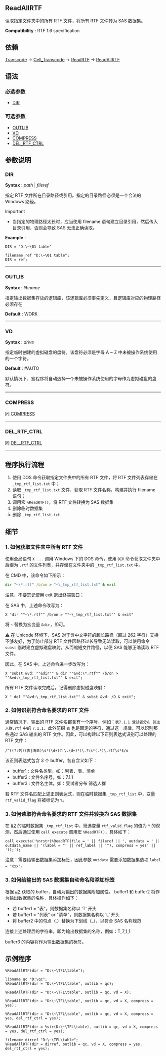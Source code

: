 ## ReadAllRTF

读取指定文件夹中的所有 RTF 文件，将所有 RTF 文件转为 SAS 数据集。

**Compatibility** : RTF 1.6 specification

## 依赖

[Transcode](../docs/Transcode.md#transcode) -> [Cell_Transcode](../docs/Transcode.md#cell_transcode) -> [ReadRTF](./ReadRTF.md) -> [ReadAllRTF](./ReadAllRTF.md)

## 语法

### 必选参数

- [DIR](#dir)

### 可选参数

- [OUTLIB](#outlib)
- [VD](#vd)
- [COMPRESS](#compress)
- [DEL_RTF_CTRL](#del_rtf_ctrl)

## 参数说明

### DIR

**Syntax** : _path_ | _fileref_

指定 RTF 文件所在目录路径或引用。指定的目录路径必须是一个合法的 Windows 路径。

> [!IMPORTANT]
>
> - 当指定的物理路径太长时，应当使用 filename 语句建立目录引用，然后传入目录引用，否则会导致 SAS 无法正确读取。

**Example** :

```
DIR = "D:\~\01 table"
```

```
filename ref "D:\~\01 table";
DIR = ref;
```

---

### OUTLIB

**Syntax** : _libname_

指定输出数据集存放的逻辑库，该逻辑库必须事先定义，且逻辑库对应的物理路径必须存在

**Default** : WORK

---

### VD

**Syntax** : _drive_

指定临时创建的虚拟磁盘的盘符，该盘符必须是字母 A ~ Z 中未被操作系统使用的一个字符。

**Default** : #AUTO

默认情况下，宏程序将自动选择一个未被操作系统使用的字母作为虚拟磁盘的盘符。

---

### COMPRESS

同 [COMPRESS](./ReadRTF.md#compress)

---

### DEL_RTF_CTRL

同 [DEL_RTF_CTRL](./ReadRTF.md#del_rtf_ctrl)

---

## 程序执行流程

1. 使用 DOS 命令获取指定文件夹中的所有 RTF 文件，将 RTF 文件列表存储在 `_tmp_rtf_list.txt` 中；
2. 读取 `_tmp_rtf_list.txt` 文件，获取 RTF 文件名称，构建并执行 filename 语句；
3. 调用宏 `%ReadRTF()`，将 RTF 文件转换为 SAS 数据集
4. 删除临时数据集
5. 删除 `_tmp_rtf_list.txt`

## 细节

### 1. 如何获取文件夹中所有 RTF 文件

使用全局语句 `X ...` 调用 Windows 下的 DOS 命令，使用 `DIR` 命令获取文件夹中后缀为 `.rtf` 的文件列表，并存储在文件夹中的 `_tmp_rtf_list.txt` 中。

在 CMD 中，该命令如下所示：

```cmd
dir "~\*.rtf" /b/on > "~\_tmp_rtf_list.txt" & exit
```

注意，不要忘记使用 exit 退出终端窗口；

在 SAS 中，上述命令改写为：

```sas
X "dir ""~\*.rtf"" /b/on > ""~\_tmp_rtf_list.txt"" & exit"
```

将 `~` 替换为宏变量 `&dir`，即可。

⚠ 在 Unicode 环境下，SAS 对于含中文字符的超长路径（超过 262 字符）支持不够友好，为了防止部分 RTF 文件因路径过长导致无法读取，可以使用命令 `subst` 临时建立虚拟磁盘映射，从而缩短文件路径，以便 SAS 能够正确读取 RTF 文件。

因此，在 SAS 中，上述命令进一步改写为：

```sas
X "subst &vd: ""&dir"" & dir ""&vd:\*.rtf"" /b/on > ""&vd:\_tmp_rtf_list.txt"" & exit";
```

所有 RTF 文件读取完成后，记得删除虚拟磁盘映射：

```sas
X " del ""&vd:\_tmp_rtf_list.txt"" & subst &vd: /D & exit";
```

### 2. 如何识别符合命名要求的 RTF 文件

通常情况下，输出的 RTF 文件名都含有一个序号，例如：`表7.1.1 受试者分布 筛选人群.rtf` 中的 `7.1.1`，此外前缀 `表` 也是固定的字符，通过这一规律，可以识别那些通过 SAS 输出的 RTF 文件。因此，可以构建以下正则表达式识别可以处理的 RTF 文件：

```
/^((?:列)?表|清单)\s*(\d+(?:\.\d+)*)\.?\s*(.*)\.rtf\s*$/o
```

该正则表达式包含 3 个 buffer，各自含义如下：

- buffer1 : 文件名类型，如：列表、表、清单
- buffer2 : 文件名序号，如：7.1.1
- buffer3 : 文件名主体，如：受试者分布 筛选人群

若 RTF 文件名匹配上述正则表达式，则在临时数据集 `_tmp_rtf_list` 中，变量 `rtf_valid_flag` 将被标记为 `Y`。

### 3. 如何读取符合命名要求的 RTF 文件并转换为 SAS 数据集

在 [#2](#2-如何识别符合命名要求的-rtf-文件) 的临时数据集 `_tmp_rtf_list` 中，筛选变量 `rtf_valid_flag`
的值为 `Y` 的观测，然后通过使用 `call execute` 调用宏 `%ReadRTF()`，具体如下：

```
call execute('%nrstr(%ReadRTF(file = ' || fileref || ', outdata = ' || outdata_name || '(label = "' || ref_label || '"), compress = yes' || '));');
```

注意：需要给输出数据集添加标签，因此参数 `outdata` 需要添加数据集选项 `label = "xxx"`。

### 3. 如何给输出的 SAS 数据集自动命名和添加标签

根据 [#2](#2-如何识别符合命名要求的-rtf-文件) 获取的 buffer，自动为输出的数据集附加属性。
buffer1 和 buffer2 将作为输出数据集的名称，具体操作如下：

- 若 buffer1 = "表"，则数据集名称以 ‘T’ 开头
- 若 buffer1 = "列表" or "清单"，则数据集名称以 ‘L’ 开头
- 将 buffer2 中的句点（.）替换为下划线（\_），以符合 SAS 名称规范

连接上述处理后的字符串，即为输出数据集的名称，例如：T_7_1_1

buffer3 的内容将作为输出数据集的标签。

## 示例程序

```sas
%ReadAllRTF(dir = "D:\~\TFL\table");

libname qc "D:\qc";
%ReadAllRTF(dir = "D:\~\TFL\table", outlib = qc);

%ReadAllRTF(dir = "D:\~\TFL\table", outlib = qc, vd = X);

%ReadAllRTF(dir = "D:\~\TFL\table", outlib = qc, vd = X, compress = yes);

%ReadAllRTF(dir = "D:\~\TFL\table", outlib = qc, vd = X, compress = yes, del_rtf_ctrl = yes);

%ReadAllRTF(dir = %str(D:\~\TFL\table), outlib = qc, vd = X, compress = yes, del_rtf_ctrl = yes);

filename dirref "D:\~\TFL\table";
%ReadAllRTF(dir = dirref, outlib = qc, vd = X, compress = yes, del_rtf_ctrl = yes);
```
